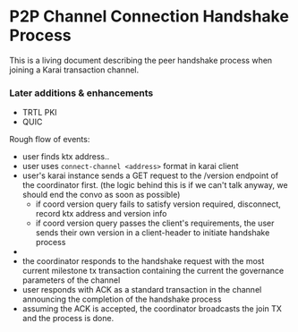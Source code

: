 # P2P Channel Connection Handshake Process
This is a living document describing the peer handshake process when joining a Karai transaction channel.

### Later additions & enhancements
- TRTL PKI
- QUIC

Rough flow of events:
- user finds ktx address.. 
- user uses `connect-channel <address>` format in karai client
- user's karai instance sends a GET request to the /version endpoint of the coordinator first. (the logic behind this is if we can't talk anyway, we should end the convo as soon as possible)
  - if coord version query fails to satisfy version required, disconnect, record ktx address and version info
  - if coord version query passes the client's requirements, the user sends their own version in a client-header to initiate handshake process 
- <if any authentication of a user in a private channel is required this is where someone would implement that.>
- the coordinator responds to the handshake request with the most current milestone tx transaction containing the current the governance parameters of the channel 
- user responds with ACK as a standard transaction in the channel announcing the completion of the handshake process 
- assuming the ACK is accepted, the coordinator broadcasts the join TX and the process is done.
